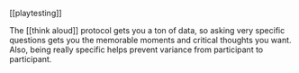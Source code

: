 [[playtesting]]

The [[think aloud]] protocol gets you a ton of data, so asking very specific questions gets you the memorable moments and critical thoughts you want. Also, being really specific helps prevent variance from participant to participant.